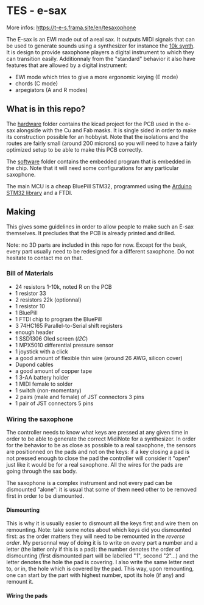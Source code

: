 # TES - e-sax

More infos: https://t-e-s.frama.site/en/tesaxophone

The E-sax is an EWI made out of a real sax. It outputs MIDI signals that can be used to generate sounds using a synthesizer for instance the [10k synth](https://github.com/tomcombriat/TES_10-knobs-synth). It is design to provide saxophone players a digital instrument to which they can transition easily. Additionnaly from the "standard" behavior it also have features that are allowed by a digital instrument:

- EWI mode which tries to give a more ergonomic keying (E mode)
- chords (C mode)
- arpegiators (A and R modes)


## What is in this repo?
The [hardware](hardware/) folder contains the kicad project for the PCB used in the e-sax alongside with the Cu and Fab masks. It is single sided in order to make its construction possible for an hobbyist. Note that the isolations and the routes are fairly small (around 200 microns) so you will need to have a fairly optimized setup to be able to make this PCB correctly.

The [software](software/) folder contains the embedded program that is embedded in the chip. Note that it will need some configurations for any particular saxophone.

The main MCU is a cheap BluePill STM32, programmed using the [Arduino STM32 library](https://github.com/stm32duino/Arduino_Core_STM32) and a FTDI.


## Making
This gives some guidelines in order to allow people to make such an E-sax themselves. It precludes that the PCB is already printed and drilled.

Note: no 3D parts are included in this repo for now. Except for the beak, every part usually need to be redesigned for a different saxophone. Do not hesitate to contact me on that.


### Bill of Materials 

- 24 resistors 1-10k, noted R on the PCB
- 1 resistor 33
- 2 resistors 22k (optionnal)
- 1 resistor 10
- 1 BluePill
- 1 FTDI chip to program the BluePill
- 3 74HC165 Parallel-to-Serial shift registers
- enough header
- 1 SSD1306 Oled screen (*I2C*)
- 1 MPX5010 differential pressure sensor
- 1 joystick with a click
- a good amount of flexible thin wire (around 26 AWG, silicon cover)
- Dupond cables
- a good amount of copper tape
- 1 3-AA battery holder
- 1 MIDI female to solder
- 1 switch (non-momentary)
- 2 pairs (male and female) of JST connectors 3 pins
- 1 pair of JST connectors 5 pins

### Wiring the saxophone

The controller needs to know what keys are pressed at any given time in order to be able to generate the correct MidiNote for a synthesizer. In order for the behavior to be as close as possible to a real saxophone, the sensors are positionned on the pads and not on the keys: if a key closing a pad is not pressed enough to close the pad the controller will consider it "open" just like it would be for a real saxophone. All the wires for the pads are going through the sax body.

The saxophone is a complex instrument and not every pad can be dismounted "alone": it is usual that some of them need other to be removed first in order to be dismounted.

#### Dismounting
This is why it is usually easier to dismount all the keys first and wire them on remounting.
Note: take some notes about which keys did you dismounted first: as the order matters they will need to be remounted in the _reverse order_. My personnal way of doing it is to write on every part a number and a letter (the latter only if this is a pad): the number denotes the order of dismounting (first dismounted part will be labelled "1", second "2"…) and the letter denotes the hole the pad is covering. I also write the same letter next to, or in, the hole which is covered by the pad. This way, upon remounting, one can start by the part with highest number, spot its hole (if any) and remount it.

#### Wiring the pads








